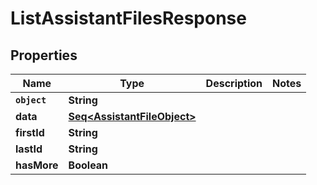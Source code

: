

# ListAssistantFilesResponse


## Properties

Name | Type | Description | Notes
------------ | ------------- | ------------- | -------------
**`object`** | **String** |  | 
**data** | [**Seq&lt;AssistantFileObject&gt;**](AssistantFileObject.md) |  | 
**firstId** | **String** |  | 
**lastId** | **String** |  | 
**hasMore** | **Boolean** |  | 



